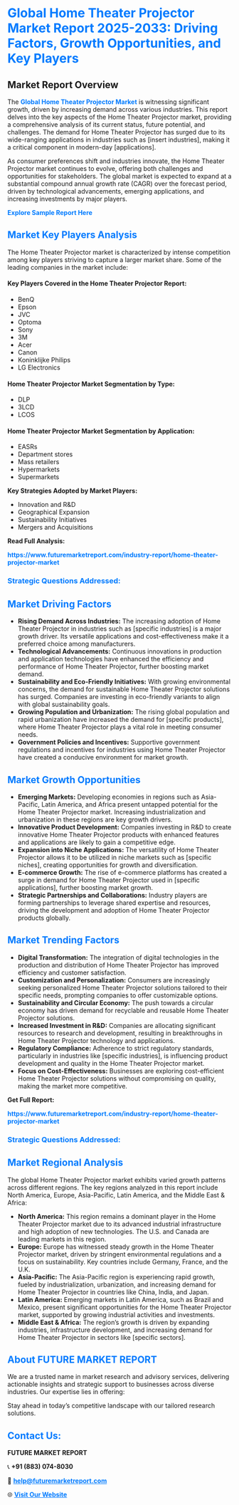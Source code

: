 <h1 style="color: #007BFF;">Global Home Theater Projector Market Report 2025-2033: Driving Factors, Growth Opportunities, and Key Players</h1>

<section id="overview">
<h2>Market Report Overview</h2>
<p>The <a href="https://www.futuremarketreport.com/industry-report/home-theater-projector-market" style="color: #007BFF; text-decoration: none;"><strong>Global Home Theater Projector Market</strong></a> is witnessing significant growth, driven by increasing demand across various industries. This report delves into the key aspects of the Home Theater Projector market, providing a comprehensive analysis of its current status, future potential, and challenges. The demand for Home Theater Projector has surged due to its wide-ranging applications in industries such as [insert industries], making it a critical component in modern-day [applications].</p>
<p>As consumer preferences shift and industries innovate, the Home Theater Projector market continues to evolve, offering both challenges and opportunities for stakeholders. The global market is expected to expand at a substantial compound annual growth rate (CAGR) over the forecast period, driven by technological advancements, emerging applications, and increasing investments by major players.</p>
</section>

<section id="overview">
<p><a href="https://www.futuremarketreport.com/request-sample/reportId=102556" style="color: #007BFF; text-decoration: none;"><strong>Explore Sample Report Here</strong></a></p>
</section>

<section id="key-players">
<h2 style="color: #007BFF;">Market Key Players Analysis</h2>
<p>The Home Theater Projector market is characterized by intense competition among key players striving to capture a larger market share. Some of the leading companies in the market include:</p>
<h4>Key Players Covered in the Home Theater Projector Report:</h4>
<ul><li>BenQ</li><li>Epson</li><li>JVC</li><li>Optoma</li><li>Sony</li><li>3M</li><li>Acer</li><li>Canon</li><li>Koninklijke Philips</li><li>LG Electronics</li></ul>
<h4>Home Theater Projector Market Segmentation by Type:</h4>
<ul><li>DLP</li><li>3LCD</li><li>LCOS</li></ul>

<h4>Home Theater Projector Market Segmentation by Application:</h4>
<ul><li>EASRs</li><li>Department stores</li><li>Mass retailers</li><li>Hypermarkets</li><li>Supermarkets</li></ul>
<p><strong>Key Strategies Adopted by Market Players:</strong></p>
<ul>
<li>Innovation and R&D</li>
<li>Geographical Expansion</li>
<li>Sustainability Initiatives</li>
<li>Mergers and Acquisitions</li>
</ul>
</section>

<section>
<p><strong>Read Full Analysis: </strong></p><a href="https://www.futuremarketreport.com/industry-report/home-theater-projector-market" style="color: #007BFF; text-decoration: none;"><strong>https://www.futuremarketreport.com/industry-report/home-theater-projector-market</strong></a>
<h3 style="color: #007BFF;">Strategic Questions Addressed:</h3>
</section>

<section id="driving-factors">
<h2 style="color: #007BFF;">Market Driving Factors</h2>
<ul>
<li><strong>Rising Demand Across Industries:</strong> The increasing adoption of Home Theater Projector in industries such as [specific industries] is a major growth driver. Its versatile applications and cost-effectiveness make it a preferred choice among manufacturers.</li>
<li><strong>Technological Advancements:</strong> Continuous innovations in production and application technologies have enhanced the efficiency and performance of Home Theater Projector, further boosting market demand.</li>
<li><strong>Sustainability and Eco-Friendly Initiatives:</strong> With growing environmental concerns, the demand for sustainable Home Theater Projector solutions has surged. Companies are investing in eco-friendly variants to align with global sustainability goals.</li>
<li><strong>Growing Population and Urbanization:</strong> The rising global population and rapid urbanization have increased the demand for [specific products], where Home Theater Projector plays a vital role in meeting consumer needs.</li>
<li><strong>Government Policies and Incentives:</strong> Supportive government regulations and incentives for industries using Home Theater Projector have created a conducive environment for market growth.</li>
</ul>
</section>

<section id="growth-opportunities">
<h2 style="color: #007BFF;">Market Growth Opportunities</h2>
<ul>
<li><strong>Emerging Markets:</strong> Developing economies in regions such as Asia-Pacific, Latin America, and Africa present untapped potential for the Home Theater Projector market. Increasing industrialization and urbanization in these regions are key growth drivers.</li>
<li><strong>Innovative Product Development:</strong> Companies investing in R&D to create innovative Home Theater Projector products with enhanced features and applications are likely to gain a competitive edge.</li>
<li><strong>Expansion into Niche Applications:</strong> The versatility of Home Theater Projector allows it to be utilized in niche markets such as [specific niches], creating opportunities for growth and diversification.</li>
<li><strong>E-commerce Growth:</strong> The rise of e-commerce platforms has created a surge in demand for Home Theater Projector used in [specific applications], further boosting market growth.</li>
<li><strong>Strategic Partnerships and Collaborations:</strong> Industry players are forming partnerships to leverage shared expertise and resources, driving the development and adoption of Home Theater Projector products globally.</li>
</ul>
</section>

<section id="trending-factors">
<h2 style="color: #007BFF;">Market Trending Factors</h2>
<ul>
<li><strong>Digital Transformation:</strong> The integration of digital technologies in the production and distribution of Home Theater Projector has improved efficiency and customer satisfaction.</li>
<li><strong>Customization and Personalization:</strong> Consumers are increasingly seeking personalized Home Theater Projector solutions tailored to their specific needs, prompting companies to offer customizable options.</li>
<li><strong>Sustainability and Circular Economy:</strong> The push towards a circular economy has driven demand for recyclable and reusable Home Theater Projector solutions.</li>
<li><strong>Increased Investment in R&D:</strong> Companies are allocating significant resources to research and development, resulting in breakthroughs in Home Theater Projector technology and applications.</li>
<li><strong>Regulatory Compliance:</strong> Adherence to strict regulatory standards, particularly in industries like [specific industries], is influencing product development and quality in the Home Theater Projector market.</li>
<li><strong>Focus on Cost-Effectiveness:</strong> Businesses are exploring cost-efficient Home Theater Projector solutions without compromising on quality, making the market more competitive.</li>
</ul>
</section>

<section>
<p><strong>Get Full Report: </strong></p><a href="https://www.futuremarketreport.com/industry-report/home-theater-projector-market" style="color: #007BFF; text-decoration: none;"><strong>https://www.futuremarketreport.com/industry-report/home-theater-projector-market</strong></a>
<h3 style="color: #007BFF;">Strategic Questions Addressed:</h3>
</section>


<section id="regional-analysis">
<h2 style="color: #007BFF;">Market Regional Analysis</h2>
<p>The global Home Theater Projector market exhibits varied growth patterns across different regions. The key regions analyzed in this report include North America, Europe, Asia-Pacific, Latin America, and the Middle East & Africa:</p>
<ul>
<li><strong>North America:</strong> This region remains a dominant player in the Home Theater Projector market due to its advanced industrial infrastructure and high adoption of new technologies. The U.S. and Canada are leading markets in this region.</li>
<li><strong>Europe:</strong> Europe has witnessed steady growth in the Home Theater Projector market, driven by stringent environmental regulations and a focus on sustainability. Key countries include Germany, France, and the U.K.</li>
<li><strong>Asia-Pacific:</strong> The Asia-Pacific region is experiencing rapid growth, fueled by industrialization, urbanization, and increasing demand for Home Theater Projector in countries like China, India, and Japan.</li>
<li><strong>Latin America:</strong> Emerging markets in Latin America, such as Brazil and Mexico, present significant opportunities for the Home Theater Projector market, supported by growing industrial activities and investments.</li>
<li><strong>Middle East & Africa:</strong> The region’s growth is driven by expanding industries, infrastructure development, and increasing demand for Home Theater Projector in sectors like [specific sectors].</li>
</ul>
</section>

<footer>
<h2 style="color: #007BFF;">About FUTURE MARKET REPORT</h2>
<p>We are a trusted name in market research and advisory services, delivering actionable insights and strategic support to businesses across diverse industries. Our expertise lies in offering:</p>

<p>Stay ahead in today’s competitive landscape with our tailored research solutions.</p>

<h2 style="color: #007BFF;">Contact Us:</h2>
<p><strong>FUTURE MARKET REPORT</strong></p>
<p>📞 <strong>+91 (883) 074-8030</strong></p>
<p>📧 <strong><a href="mailto:help@futuremarketreport.com" style="color: #007BFF;">help@futuremarketreport.com</a></strong></p>
<p>🌐 <strong><a href="https://www.futuremarketreport.com/" style="color: #007BFF;">Visit Our Website</a></strong></p>
</footer>